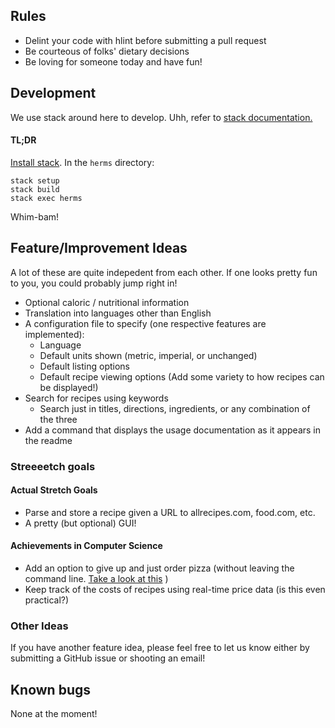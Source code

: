 ## Rules
 - Delint your code with hlint before submitting a pull request
 - Be courteous of folks' dietary decisions
 - Be loving for someone today and have fun!

## Development
We use stack around here to develop. Uhh, refer to [stack documentation.](https://docs.haskellstack.org/en/stable/GUIDE/)
#### TL;DR
[Install stack](https://docs.haskellstack.org/en/stable/install_and_upgrade/). In the `herms` directory:
```
stack setup
stack build
stack exec herms
```
Whim-bam! 

## Feature/Improvement Ideas

A lot of these are quite indepedent from each other. If one looks pretty fun to you, you could probably jump right in!

- Optional caloric / nutritional information
- Translation into languages other than English
- A configuration file to specify (one respective features are implemented):
  - Language
  - Default units shown (metric, imperial, or unchanged)
  - Default listing options
  - Default recipe viewing options (Add some variety to how recipes can be displayed!)
- Search for recipes using keywords
  - Search just in titles, directions, ingredients, or any combination of the three
- Add a command that displays the usage documentation as it appears in the readme

### Streeeetch goals

#### Actual Stretch Goals
- Parse and store a recipe given a URL to allrecipes.com, food.com, etc.
- A pretty (but optional) GUI!

#### Achievements in Computer Science
- Add an option to give up and just order pizza (without leaving the command line. [Take a look at this](https://github.com/fadein/sudo_make_me_a_sandwich) )
- Keep track of the costs of recipes using real-time price data (is this even practical?)

### Other Ideas

If you have another feature idea, please feel free to let us know either by submitting a GitHub issue or shooting an email!

## Known bugs

None at the moment!
